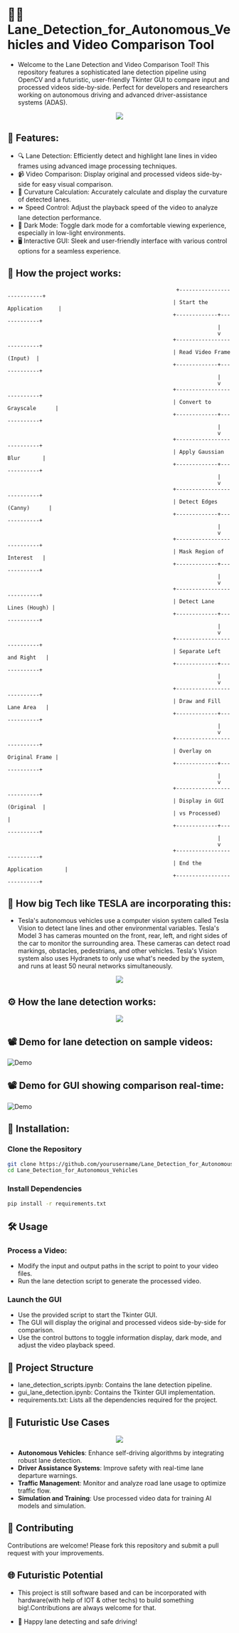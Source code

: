# 🚗✨ Lane_Detection_for_Autonomous_Vehicles and Video Comparison Tool
- Welcome to the Lane Detection and Video Comparison Tool! This repository features a sophisticated lane detection pipeline using OpenCV and a futuristic, user-friendly Tkinter GUI to compare input and processed videos side-by-side. Perfect for developers and researchers working on autonomous driving and advanced driver-assistance systems (ADAS).
<p align="center">
<img src="imgb.png" />
</p>

## 🌟 Features:
- 🔍 Lane Detection: Efficiently detect and highlight lane lines in video frames using advanced image processing techniques.
- 📹 Video Comparison: Display original and processed videos side-by-side for easy visual comparison.
- 📏 Curvature Calculation: Accurately calculate and display the curvature of detected lanes.
- ⏩ Speed Control: Adjust the playback speed of the video to analyze lane detection performance.
- 🌙 Dark Mode: Toggle dark mode for a comfortable viewing experience, especially in low-light environments.
- 🖥️ Interactive GUI: Sleek and user-friendly interface with various control options for a seamless experience.

## 🧠 How the project works:
                                                         +---------------------------+
                                                        | Start the Application     |
                                                        +-------------+-------------+
                                                                      |
                                                                      v
                                                        +---------------------------+
                                                        | Read Video Frame (Input)  |
                                                        +-------------+-------------+
                                                                      |
                                                                      v
                                                        +---------------------------+
                                                        | Convert to Grayscale      |
                                                        +-------------+-------------+
                                                                      |
                                                                      v
                                                        +---------------------------+
                                                        | Apply Gaussian Blur       |
                                                        +-------------+-------------+
                                                                      |
                                                                      v
                                                        +---------------------------+
                                                        | Detect Edges (Canny)      |
                                                        +-------------+-------------+
                                                                      |
                                                                      v
                                                        +---------------------------+
                                                        | Mask Region of Interest   |
                                                        +-------------+-------------+
                                                                      |
                                                                      v
                                                        +---------------------------+
                                                        | Detect Lane Lines (Hough) |
                                                        +-------------+-------------+
                                                                      |
                                                                      v
                                                        +---------------------------+
                                                        | Separate Left and Right   |
                                                        +-------------+-------------+
                                                                      |
                                                                      v
                                                        +---------------------------+
                                                        | Draw and Fill Lane Area   |
                                                        +-------------+-------------+
                                                                      |
                                                                      v
                                                        +---------------------------+
                                                        | Overlay on Original Frame |
                                                        +-------------+-------------+
                                                                      |
                                                                      v
                                                        +---------------------------+
                                                        | Display in GUI (Original  |
                                                        | vs Processed)             |
                                                        +-------------+-------------+
                                                                      |
                                                                      v
                                                        +---------------------------+
                                                        | End the Application       |
                                                        +---------------------------+

## 🚀 How big Tech like TESLA are incorporating this:
- Tesla's autonomous vehicles use a computer vision system called Tesla Vision to detect lane lines and other environmental variables. Tesla's Model 3 has cameras mounted on the front, rear, left, and right sides of the car to monitor the surrounding area. These cameras can detect road markings, obstacles, pedestrians, and other vehicles. Tesla's Vision system also uses Hydranets to only use what's needed by the system, and runs at least 50 neural networks simultaneously.
<p align="center">
<img src="tesla.jpg" />
</p>

##  ⚙ How the lane detection works: 
<p align="center">
<img src="imga.png" />
</p>

## 📽️ Demo for lane detection on sample videos:
![Demo](detection.gif)

## 📽️ Demo for GUI showing comparison real-time: 
![Demo](GUI.gif)

## 🚀 Installation:
### Clone the Repository

```bash
git clone https://github.com/yourusername/Lane_Detection_for_Autonomous_Vehicles.git
cd Lane_Detection_for_Autonomous_Vehicles
```
### Install Dependencies
```bash
pip install -r requirements.txt
```

## 🛠️ Usage
### Process a Video:
- Modify the input and output paths in the script to point to your video files.
- Run the lane detection script to generate the processed video.
### Launch the GUI
- Use the provided script to start the Tkinter GUI.
- The GUI will display the original and processed videos side-by-side for comparison.
- Use the control buttons to toggle information display, dark mode, and adjust the video playback speed.

## 📂 Project Structure
- lane_detection_scripts.ipynb: Contains the lane detection pipeline.
- gui_lane_detection.ipynb: Contains the Tkinter GUI implementation.
- requirements.txt: Lists all the dependencies required for the project.

## 🔮 Futuristic Use Cases
<p align="center">
<img src="future.png" />
</p>

- **Autonomous Vehicles**: Enhance self-driving algorithms by integrating robust lane detection.
- **Driver Assistance Systems**: Improve safety with real-time lane departure warnings.
- **Traffic Management**: Monitor and analyze road lane usage to optimize traffic flow.
- **Simulation and Training**: Use processed video data for training AI models and simulation.

## 🤝 Contributing
Contributions are welcome! Please fork this repository and submit a pull request with your improvements.

## 🌐 Futuristic Potential
- This project is still software based and can be incorporated with hardware(with help of IOT & other techs) to build something big!.Contributions are always welcome for that.

- 🚀 Happy lane detecting and safe driving!
